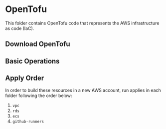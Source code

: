 # OpenTofu 
This folder contains OpenTofu code that represents the AWS infrastructure as code (IaC).

## Download OpenTofu

## Basic Operations

## Apply Order
In order to build these resources in a new AWS account, run applies in each folder following the order below:
1. `vpc`
2. `rds`
3. `ecs`
4. `github-runners`